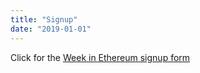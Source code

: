 ```yaml
---
title: "Signup"
date: "2019-01-01"
---
```


Click for the [Week in Ethereum signup form](https://weekinethereum.substack.com/)
